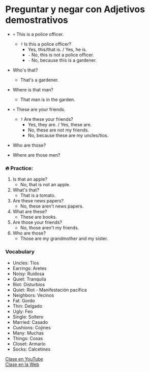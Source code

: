 # Preguntar y negar con Adjetivos demostrativos

- `+` This is a police officer.
	- `?` Is this a police officer?
		- Yes, this/that is. / Yes, he is.
		- `-` No, this is not a police officer.
		- `-` No, because this is a gardener.

- Who's that?
	- That's a gardener.
- Where is that man?
	- That man is in the garden.

- `+` These are your friends.
	- `?` Are these your friends?
		- Yes, they are. / Yes, these are.
		- No, these are not my friends.
		- No, because these are my uncles/tíos.

- Who are those?
- Where are those men?


### 🔥 Practice:

1. Is that an apple?
	- No, that is not an apple.
2. What's that?
	- That is a tomato.
3. Are these news papers?
	- No, these aren't news papers.
4. What are these?
	- These are books.
5. Are those your friends?
	- No, those aren't my friends.
6. Who are those?
	- Those are my grandmother and my sister.

### Vocabulary
- Uncles: Tíos    
- Earrings: Aretes    
- Noisy: Ruidosa    
- Quiet: Tranquila    
- Riot: Disturbios    
- Quiet: Riot - Manifestación pacífica    
- Neighbors: Vecinos    
- Fat: Gordo    
- Thin: Delgado    
- Ugly: Feo    
- Single: Soltero    
- Married: Casado    
- Cushions: Cojines    
- Many: Muchas    
- Things: Cosas    
- Closet: Armario    
- Socks: Calcetines    


[Clase en YouTube](https://www.youtube.com/watch?v=n671mANq9yA&list=PLgrNDDl9MxYmUmf19zPiljdg8FKIRmP78&index=15)  
[Clase en la Web](https://www.pacho8a.com/ingl%C3%A9s/curso-ingl%C3%A9s-desde-cero/lecci%C3%B3n-13/)